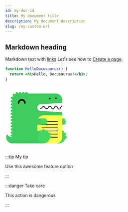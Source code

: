 ```yaml
---
id: my-doc-id
title: My document title
description: My document description
slug: /my-custom-url
---
```


## Markdown heading

Markdown text with [links](./hello.md)
Let's see how to [Create a page](/create-a-page).

```jsx title="src/components/HelloDocusaurus.js"
function HelloDocusaurus() {
  return <h1>Hello, Docusaurus!</h1>;
}
```

![Docusaurus logo](/img/docusaurus.png)

:::tip My tip

Use this awesome feature option

:::

:::danger Take care

This action is dangerous

:::
